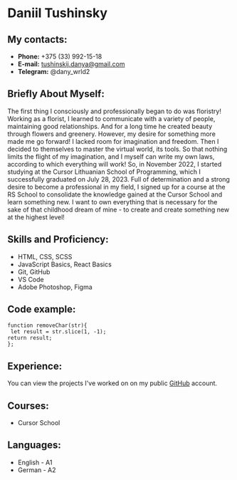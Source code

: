 # Daniil Tushinsky

## My contacts:
* **Phone:** +375 (33) 992-15-18
* **E-mail:** tushinskij.danya@gmail.com
* **Telegram:** @dany_wrld2

## Briefly About Myself:
The first thing I consciously and professionally began to do was floristry! Working as a florist, I learned to communicate with a variety of people, maintaining good relationships. And for a long time he created beauty through flowers and greenery. However, my desire for something more made me go forward! I lacked room for imagination and freedom. Then I decided to
themselves to master the virtual world, its tools. So that nothing limits the flight of my imagination, and I myself can write my own laws, according to which everything will work! So, in November 2022, I started studying at the Cursor Lithuanian School of Programming, which I successfully graduated on July 28, 2023.
Full of determination and a strong desire to become a professional in my field, I signed up for a course at the RS School to consolidate the knowledge gained at the Cursor School and learn something new. I want to own everything that is necessary for the sake of that childhood dream of mine - to create and create something new at the highest level!

## Skills and Proficiency:
* HTML, CSS, SCSS
* JavaScript Basics, React Basics
* Git, GitHub
* VS Code
* Adobe Photoshop, Figma

## Code example:
```
function removeChar(str){
 let result = str.slice(1, -1);
return result;
};
```

## Experience:
You can view the projects I've worked on on my public [GitHub](https://github.com/tushinskijdanya) account.

## Courses:
* Cursor School

## Languages:
* English - A1
* German - A2